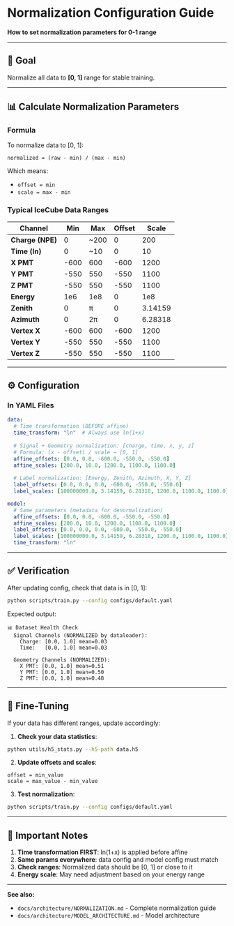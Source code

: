 # Normalization Configuration Guide

**How to set normalization parameters for 0-1 range**

---

## 🎯 Goal

Normalize all data to **[0, 1]** range for stable training.

---

## 📊 Calculate Normalization Parameters

### Formula

To normalize data to [0, 1]:
```
normalized = (raw - min) / (max - min)
```

Which means:
- `offset = min`
- `scale = max - min`

### Typical IceCube Data Ranges

| Channel | Min | Max | Offset | Scale |
|---------|-----|-----|--------|-------|
| **Charge (NPE)** | 0 | ~200 | 0 | 200 |
| **Time (ln)** | 0 | ~10 | 0 | 10 |
| **X PMT** | -600 | 600 | -600 | 1200 |
| **Y PMT** | -550 | 550 | -550 | 1100 |
| **Z PMT** | -550 | 550 | -550 | 1100 |
| **Energy** | 1e6 | 1e8 | 0 | 1e8 |
| **Zenith** | 0 | π | 0 | 3.14159 |
| **Azimuth** | 0 | 2π | 0 | 6.28318 |
| **Vertex X** | -600 | 600 | -600 | 1200 |
| **Vertex Y** | -550 | 550 | -550 | 1100 |
| **Vertex Z** | -550 | 550 | -550 | 1100 |

---

## ⚙️ Configuration

### In YAML Files

```yaml
data:
  # Time transformation (BEFORE affine)
  time_transform: "ln"  # Always use ln(1+x)
  
  # Signal + Geometry normalization: [charge, time, x, y, z]
  # Formula: (x - offset) / scale → [0, 1]
  affine_offsets: [0.0, 0.0, -600.0, -550.0, -550.0]
  affine_scales: [200.0, 10.0, 1200.0, 1100.0, 1100.0]
  
  # Label normalization: [Energy, Zenith, Azimuth, X, Y, Z]
  label_offsets: [0.0, 0.0, 0.0, -600.0, -550.0, -550.0]
  label_scales: [100000000.0, 3.14159, 6.28318, 1200.0, 1100.0, 1100.0]

model:
  # Same parameters (metadata for denormalization)
  affine_offsets: [0.0, 0.0, -600.0, -550.0, -550.0]
  affine_scales: [200.0, 10.0, 1200.0, 1100.0, 1100.0]
  label_offsets: [0.0, 0.0, 0.0, -600.0, -550.0, -550.0]
  label_scales: [100000000.0, 3.14159, 6.28318, 1200.0, 1100.0, 1100.0]
  time_transform: "ln"
```

---

## ✅ Verification

After updating config, check that data is in [0, 1]:

```bash
python scripts/train.py --config configs/default.yaml
```

Expected output:
```
📊 Dataset Health Check
  Signal Channels (NORMALIZED by dataloader):
    Charge: [0.0, 1.0] mean=0.03
    Time:   [0.0, 1.0] mean=0.03
  
  Geometry Channels (NORMALIZED):
    X PMT: [0.0, 1.0] mean=0.51
    Y PMT: [0.0, 1.0] mean=0.50
    Z PMT: [0.0, 1.0] mean=0.48
```

---

## 🔧 Fine-Tuning

If your data has different ranges, update accordingly:

1. **Check your data statistics**:
```bash
python utils/h5_stats.py --h5-path data.h5
```

2. **Update offsets and scales**:
```
offset = min_value
scale = max_value - min_value
```

3. **Test normalization**:
```bash
python scripts/train.py --config configs/default.yaml
```

---

## 📝 Important Notes

1. **Time transformation FIRST**: ln(1+x) is applied before affine
2. **Same params everywhere**: data config and model config must match
3. **Check ranges**: Normalized data should be [0, 1] or close to it
4. **Energy scale**: May need adjustment based on your energy range

---

**See also:**
- `docs/architecture/NORMALIZATION.md` - Complete normalization guide
- `docs/architecture/MODEL_ARCHITECTURE.md` - Model architecture

